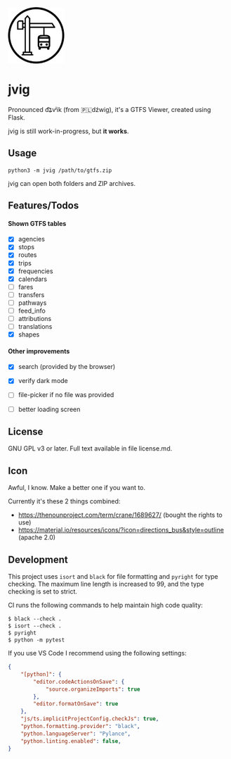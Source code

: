 <img src="icon/jvig.svg" alt="logo" width="128" />  

jvig
====

Pronounced d͡ʑvʲik (from 🇵🇱dźwig), it's a GTFS Viewer, created using Flask.

jvig is still work-in-progress, but **it works**.


Usage
-----

```
python3 -m jvig /path/to/gtfs.zip
```

jvig can open both folders and ZIP archives.


Features/Todos
--------------

#### Shown GTFS tables

- [x] agencies
- [x] stops
- [x] routes
- [x] trips
- [x] frequencies
- [x] calendars
- [ ] fares
- [ ] transfers
- [ ] pathways
- [ ] feed_info
- [ ] attributions
- [ ] translations
- [x] shapes

#### Other improvements
- [x] search (provided by the browser)
- [x] verify dark mode
- [ ] file-picker if no file was provided
- [ ] better loading screen


License
-------

GNU GPL v3 or later.
Full text available in file license.md. 


Icon
----

Awful, I know. Make a better one if you want to.

Currently it's these 2 things combined:
- <https://thenounproject.com/term/crane/1689627/> (bought the rights to use)
- <https://material.io/resources/icons/?icon=directions_bus&style=outline> (apache 2.0)


Development
-----------

This project uses `isort` and `black` for file formatting and `pyright` for type checking.
The maximum line length is increased to 99, and the type checking is set to strict.

CI runs the following commands to help maintain high code quality:

```console
$ black --check .
$ isort --check .
$ pyright
$ python -m pytest
```

If you use VS Code I recommend using the following settings:

```json
{
    "[python]": {
        "editor.codeActionsOnSave": {
            "source.organizeImports": true
        },
        "editor.formatOnSave": true
    },
    "js/ts.implicitProjectConfig.checkJs": true,
    "python.formatting.provider": "black",
    "python.languageServer": "Pylance",
    "python.linting.enabled": false,
}
```
